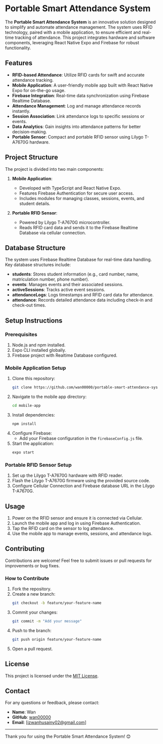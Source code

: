 
# Portable Smart Attendance System

The **Portable Smart Attendance System** is an innovative solution designed to simplify and automate attendance management. The system uses RFID technology, paired with a mobile application, to ensure efficient and real-time tracking of attendance. This project integrates hardware and software components, leveraging React Native Expo and Firebase for robust functionality.

## Features

- **RFID-based Attendance**: Utilize RFID cards for swift and accurate attendance tracking.
- **Mobile Application**: A user-friendly mobile app built with React Native Expo for on-the-go usage.
- **Firebase Integration**: Real-time data synchronization using Firebase Realtime Database.
- **Attendance Management**: Log and manage attendance records instantly.
- **Session Association**: Link attendance logs to specific sessions or events.
- **Data Analytics**: Gain insights into attendance patterns for better decision-making.
- **Portable Sensor**: Compact and portable RFID sensor using Lilygo T-A7670G hardware.

## Project Structure

The project is divided into two main components:

1. **Mobile Application**: 
   - Developed with TypeScript and React Native Expo.
   - Features Firebase Authentication for secure user access.
   - Includes modules for managing classes, sessions, events, and student details.
   
2. **Portable RFID Sensor**:
   - Powered by Lilygo T-A7670G microcontroller.
   - Reads RFID card data and sends it to the Firebase Realtime Database via cellular connection.

## Database Structure

The system uses Firebase Realtime Database for real-time data handling. Key database structures include:

- **students**: Stores student information (e.g., card number, name, matriculation number, phone number).
- **events**: Manages events and their associated sessions.
- **activeSessions**: Tracks active event sessions.
- **attendanceLogs**: Logs timestamps and RFID card data for attendance.
- **attendance**: Records detailed attendance data including check-in and check-out times.

## Setup Instructions

### Prerequisites
1. Node.js and npm installed.
2. Expo CLI installed globally.
3. Firebase project with Realtime Database configured.

### Mobile Application Setup
1. Clone this repository:
   ```bash
   git clone https://github.com/wan00000/portable-smart-attendance-system.git
   ```
2. Navigate to the mobile app directory:
   ```bash
   cd mobile-app
   ```
3. Install dependencies:
   ```bash
   npm install
   ```
4. Configure Firebase:
   - Add your Firebase configuration in the `firebaseConfig.js` file.
5. Start the application:
   ```bash
   expo start
   ```

### Portable RFID Sensor Setup
1. Set up the Lilygo T-A7670G hardware with RFID reader.
2. Flash the Lilygo T-A7670G firmware using the provided source code.
3. Configure Cellular Connection and Firebase database URL in the Lilygo T-A7670G.

## Usage

1. Power on the RFID sensor and ensure it is connected via Cellular.
2. Launch the mobile app and log in using Firebase Authentication.
3. Tap the RFID card on the sensor to log attendance.
4. Use the mobile app to manage events, sessions, and attendance logs.

## Contributing

Contributions are welcome! Feel free to submit issues or pull requests for improvements or bug fixes.

### How to Contribute
1. Fork the repository.
2. Create a new branch:
   ```bash
   git checkout -b feature/your-feature-name
   ```
3. Commit your changes:
   ```bash
   git commit -m "Add your message"
   ```
4. Push to the branch:
   ```bash
   git push origin feature/your-feature-name
   ```
5. Open a pull request.

## License

This project is licensed under the [MIT License](LICENSE).

## Contact

For any questions or feedback, please contact:
- **Name**: Wan
- **GitHub**: [wan00000](https://github.com/wan00000)
- **Email**: [izwanhusainy02@gmail.com]

---

Thank you for using the Portable Smart Attendance System! 😊

